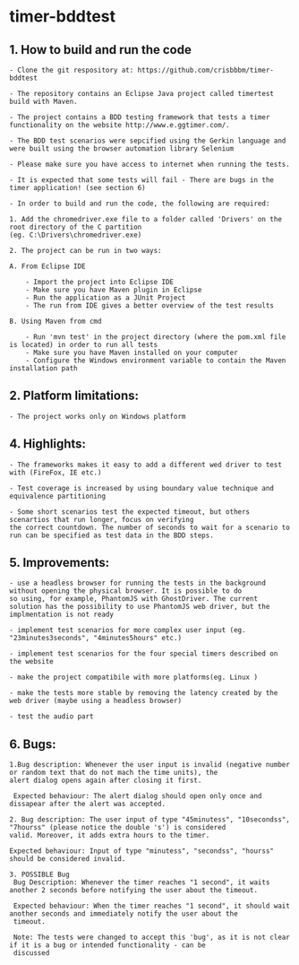 # timer-bddtest

<h2>1. How to build and run the code</h2>

	- Clone the git respository at: https://github.com/crisbbbm/timer-bddtest

	- The repository contains an Eclipse Java project called timertest build with Maven.
	
	- The project contains a BDD testing framework that tests a timer functionality on the website http://www.e.ggtimer.com/.
	
	- The BDD test scenarios were sepcified using the Gerkin language and were built using the browser automation library Selenium
	
	- Please make sure you have access to internet when running the tests.
	
	- It is expected that some tests will fail - There are bugs in the timer application! (see section 6)

	- In order to build and run the code, the following are required:

	1. Add the chromedriver.exe file to a folder called 'Drivers' on the root directory of the C partition 		
	(eg. C:\Drivers\chromedriver.exe) 

	2. The project can be run in two ways:

	A. From Eclipse IDE

		- Import the project into Eclipse IDE 
		- Make sure you have Maven plugin in Eclipse
		- Run the application as a JUnit Project
		- The run from IDE gives a better overview of the test results

	B. Using Maven from cmd

		- Run 'mvn test' in the project directory (where the pom.xml file is located) in order to run all tests
		- Make sure you have Maven installed on your computer 
		- Configure the Windows environment variable to contain the Maven installation path


<h2>2. Platform limitations:</h2>

	- The project works only on Windows platform
	
<h2>4. Highlights:</h2>
	
	- The frameworks makes it easy to add a different wed driver to test with (FireFox, IE etc.)
	
	- Test coverage is increased by using boundary value technique and equivalence partitioning
	
	- Some short scenarios test the expected timeout, but others scenartios that run longer, focus on verifying 
	the correct countdown. The number of seconds to wait for a scenario to run can be specified as test data in the BDD steps.

	
<h2>5. Improvements:</h2>
	
	
	- use a headless browser for running the tests in the background without opening the physical browser. It is possible to do 
	so using, for example, PhantomJS with GhostDriver. The current solution has the possibility to use PhantomJS web driver, but the 
	implmentation is not ready
	
	- implement test scenarios for more complex user input (eg. "23minutes3seconds", "4minutes5hours" etc.)
	
	- implement test scenarios for the four special timers described on the website
	
	- make the project compatibile with more platforms(eg. Linux )
	
	- make the tests more stable by removing the latency created by the web driver (maybe using a headless browser)
	
	- test the audio part
	
<h2>6. Bugs:</h2>

	1.Bug description: Whenever the user input is invalid (negative number or random text that do not mach the time units), the 	
	alert dialog opens again after closing it first.
	
	 Expected behaviour: The alert dialog should open only once and dissapear after the alert was accepted.
	   
	2. Bug description: The user input of type "45minutess", "10secondss", "7hourss" (please notice the double 's') is considered 
	valid. Moreover, it adds extra hours to the timer. 
	
	Expected behaviour: Input of type "minutess", "secondss", "hourss" should be considered invalid.
	   
	3. POSSIBLE Bug
	 Bug Description: Whenever the timer reaches "1 second", it waits another 2 seconds before notifying the user about the timeout. 
	 
	 Expected behaviour: When the timer reaches "1 second", it should wait another seconds and immediately notify the user about the 
	 timeout.
	 
	 Note: The tests were changed to accept this 'bug', as it is not clear if it is a bug or intended functionality - can be 
	 discussed 
	 
